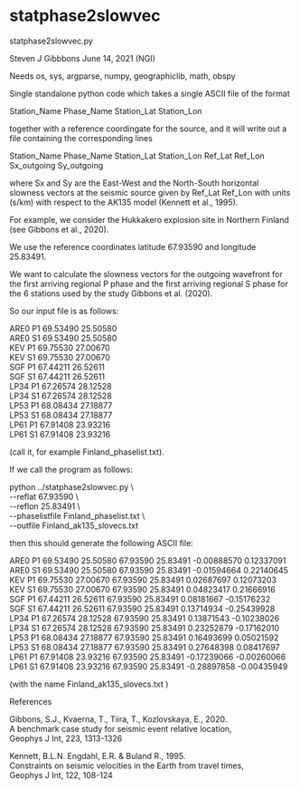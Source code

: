 # statphase2slowvec

statphase2slowvec.py

Steven J Gibbbons
June 14, 2021 (NGI)

Needs os, sys, argparse, numpy, geographiclib, math, obspy

Single standalone python code which takes a single ASCII file of the format

Station_Name   Phase_Name   Station_Lat  Station_Lon

together with a reference coordingate for the source,
and it will write out a file containing the corresponding lines


Station_Name   Phase_Name   Station_Lat  Station_Lon  Ref_Lat  Ref_Lon   Sx_outgoing  Sy_outgoing

where Sx and Sy are the East-West and the North-South horizontal slowness vectors at the
seismic source given by Ref_Lat Ref_Lon with units (s/km) with respect to the AK135 model
(Kennett et al., 1995).

For example, we consider the Hukkakero explosion site in Northern Finland
(see Gibbons et al., 2020).

We use the reference coordinates
latitude 67.93590 and longitude 25.83491.

We want to calculate the slowness vectors for the outgoing wavefront for the first arriving regional P
phase and the first arriving regional S phase for the 6 stations used by the study Gibbons et al. (2020).

So our input file is as follows:

ARE0   P1   69.53490  25.50580  
ARE0   S1   69.53490  25.50580  
KEV    P1   69.75530  27.00670  
KEV    S1   69.75530  27.00670  
SGF    P1   67.44211  26.52611  
SGF    S1   67.44211  26.52611  
LP34   P1   67.26574  28.12528  
LP34   S1   67.26574  28.12528  
LP53   P1   68.08434  27.18877  
LP53   S1   68.08434  27.18877  
LP61   P1   67.91408  23.93216  
LP61   S1   67.91408  23.93216  

(call it, for example Finland_phaselist.txt).

If we call the program as follows:

python ../statphase2slowvec.py  \  
          --reflat  67.93590   \  
          --reflon  25.83491   \  
          --phaselistfile Finland_phaselist.txt   \  
          --outfile       Finland_ak135_slovecs.txt  

then this should generate the following ASCII file:  

ARE0  P1        69.53490   25.50580  67.93590   25.83491   -0.00888570    0.12337091  
ARE0  S1        69.53490   25.50580  67.93590   25.83491   -0.01594664    0.22140645  
KEV   P1        69.75530   27.00670  67.93590   25.83491    0.02687697    0.12073203  
KEV   S1        69.75530   27.00670  67.93590   25.83491    0.04823417    0.21666916  
SGF   P1        67.44211   26.52611  67.93590   25.83491    0.08181667   -0.15176232  
SGF   S1        67.44211   26.52611  67.93590   25.83491    0.13714934   -0.25439928  
LP34  P1        67.26574   28.12528  67.93590   25.83491    0.13871543   -0.10238026  
LP34  S1        67.26574   28.12528  67.93590   25.83491    0.23252879   -0.17162010  
LP53  P1        68.08434   27.18877  67.93590   25.83491    0.16493699    0.05021592  
LP53  S1        68.08434   27.18877  67.93590   25.83491    0.27648398    0.08417697  
LP61  P1        67.91408   23.93216  67.93590   25.83491   -0.17239066   -0.00260066  
LP61  S1        67.91408   23.93216  67.93590   25.83491   -0.28897858   -0.00435949  

(with the name Finland_ak135_slovecs.txt )




References  

Gibbons, S.J., Kvaerna, T., Tiira, T., Kozlovskaya, E., 2020.  
A benchmark case study for seismic event relative location,  
Geophys J Int, 223, 1313-1326  

Kennett, B.L.N. Engdahl, E.R. & Buland R., 1995.  
Constraints on seismic velocities in the Earth from travel times,  
Geophys J Int, 122, 108-124  
